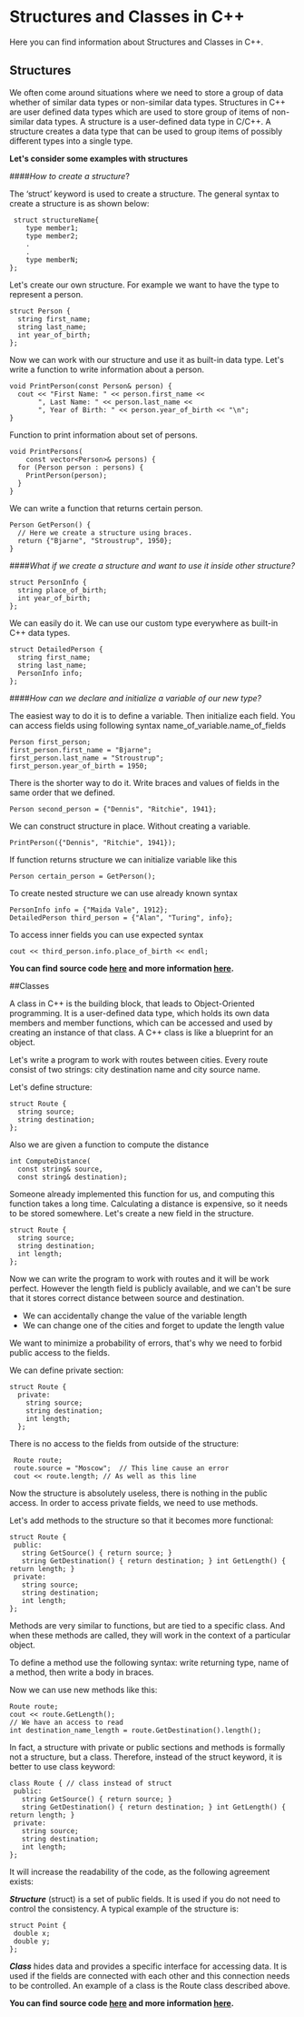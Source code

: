 # Structures and Classes in C++

 Here you can find information about Structures and Classes in C++.

## Structures

We often come around situations where we need to store a group of data whether of similar data types or non-similar data types. Structures in C++ are user defined data types which are used to store group of items of non-similar data types. A structure is a user-defined data type in C/C++. A structure creates a data type that can be used to group items of possibly different types into a single type.

**Let's consider some examples with structures**

  ####_How to create a structure_?

  The ‘struct’ keyword is used to create a structure. The general syntax to create a structure is as shown below:

```
 struct structureName{
    type member1;
    type member2;
    .
    .
    type memberN;
};
```

Let's create our own structure. For example we want to have the type to represent a person.
```
struct Person {
  string first_name;
  string last_name;
  int year_of_birth;
};
```

Now we can work with our structure and use it as built-in data type.
Let's write a function to write information about a person.
```
void PrintPerson(const Person& person) {
  cout << "First Name: " << person.first_name <<
       ", Last Name: " << person.last_name <<
       ", Year of Birth: " << person.year_of_birth << "\n";
}
```

Function to print information about set of persons.

```
void PrintPersons(
    const vector<Person>& persons) {
  for (Person person : persons) {
    PrintPerson(person);
  }
}
```

We can write a function that returns certain person. 
```
Person GetPerson() {
  // Here we create a structure using braces.
  return {"Bjarne", "Stroustrup", 1950};
}
```

####_What if we create a structure and want to use it inside other structure?_
```
struct PersonInfo {
  string place_of_birth;
  int year_of_birth;
};
```

We can easily do it. We can use our custom type everywhere as built-in C++ data types.
```
struct DetailedPerson {
  string first_name;
  string last_name;
  PersonInfo info;
};
```


####_How can we declare and initialize a variable of our new type?_

The easiest way to do it is to define a variable. Then initialize each field. You can access fields using following syntax name_of_variable.name_of_fields
  ```
  Person first_person;
  first_person.first_name = "Bjarne";
  first_person.last_name = "Stroustrup";
  first_person.year_of_birth = 1950;
  ```



  There is the shorter way to do it.
  Write braces and values of fields in the same order that we defined.
  ```
  Person second_person = {"Dennis", "Ritchie", 1941};
  ```

  We can construct structure in place. Without creating a variable.
  ```
  PrintPerson({"Dennis", "Ritchie", 1941});
  ```
  
  If function returns structure we can initialize variable like this
  ```
  Person certain_person = GetPerson();
  ```

  To create nested structure we can use already known syntax
  ```
  PersonInfo info = {"Maida Vale", 1912};
  DetailedPerson third_person = {"Alan", "Turing", info};
  ```
  To access inner fields you can use expected syntax
  ```
  cout << third_person.info.place_of_birth << endl;
  ```
  
  
  **You can find source code [here](structures.cpp) and more information [here](https://en.cppreference.com/w/c/language/struct).**


  ##Classes
  
   A class in C++ is the building block, that leads to Object-Oriented programming. It is a user-defined data type, which holds its own data members and member functions, which can be accessed and used by creating an instance of that class. A C++ class is like a blueprint for an object.
  
  Let's write a program to work with routes between cities. Every route consist of two strings: city destination name and city source name.
  
  
  Let's define structure:
  ```
  struct Route {
    string source;
    string destination;
  };
  ```
  
  Also we are given a function to compute the distance 
  ```
  int ComputeDistance(
    const string& source,
    const string& destination);
  ```
  
  Someone already implemented this function for us, and computing this function takes a long time. Calculating a distance is expensive, so it needs to be stored somewhere. Let's create a new field in the structure.
  ```
  struct Route {
    string source;
    string destination;
    int length;
  };
  ```
  
  Now we can write the program to work with routes and it will be work perfect. However the length field is publicly available, and we can't be sure that it stores correct distance between source and destination.
  
  - We can accidentally change the value of the variable length
  - We can change one of the cities and forget to update the length value


   We want to minimize a probability of errors, that's why we need to forbid public access to the fields.
   
   We can define private section:
   ```
   struct Route {
     private:
       string source;
       string destination;
       int length;
     };
   ```
   
   There is no access to the fields from outside of the structure:
   
   ```
    Route route;
    route.source = "Moscow";  // This line cause an error
    cout << route.length; // As well as this line
   ```
   
   Now the structure is absolutely useless, there is nothing in the public access. In order to access private fields, we need to use methods.

    
   Let's add methods to the structure so that it becomes more functional:
   ```
   struct Route {
    public:
      string GetSource() { return source; }
      string GetDestination() { return destination; } int GetLength() { return length; }
    private:
      string source;
      string destination;
      int length;
   };
   
   ```
   Methods are very similar to functions, but are tied to a specific class. And when these methods are called, they will work in the context of a particular object.

   To define a method use the following syntax: write returning type, name of a method, then write a body in braces.
   
   Now we can use new methods like this:
   ```
   Route route;
   cout << route.GetLength();
   // We have an access to read
   int destination_name_length = route.GetDestination().length();
   
   ```
   In fact, a structure with private or public sections and methods is formally not a structure, but a class. Therefore, instead of the struct keyword, it is better to use class keyword:
   
   ```
   class Route { // class instead of struct 
    public:
      string GetSource() { return source; }
      string GetDestination() { return destination; } int GetLength() { return length; }
    private:
      string source;
      string destination;
      int length;
   };
   ```
    
   It will increase the readability of the code, as the following agreement exists:
   
   ***Structure*** (struct) is a set of public fields. It is used if you do not need to control the consistency. A typical example of the structure is:
   ```
   struct Point {
    double x;
    double y;
   };
   ```
   
   ***Class*** hides data and provides a specific interface for accessing data. It is used if the fields are connected with each other and this connection needs to be controlled. An example of a class is the Route class described above.
   
   **You can find source code [here](classes.cpp) and more information [here](https://en.cppreference.com/w/cpp/language/classes).**
    